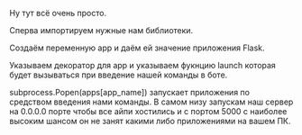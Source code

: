 Ну тут всё очень просто.

Сперва импортируем нужные нам библиотеки.

Создаём переменную app и даём ей значение приложения Flask.

Указываем декоратор для app и указываем фукнцию launch которая будет вызываться при введение нашей команды в боте.

subprocess.Popen(apps[app_name]) запускает приложения по средством введения нами команды. В самом низу запускам наш сервер на 0.0.0.0 порте чтобы все айпи хостились и с портом 5000 с наиболее высоким шансом он не занят какими либо приложениями на вашем ПК.
